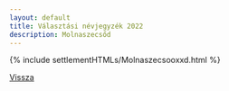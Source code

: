 ```yaml
---
layout: default
title: Választási névjegyzék 2022
description: Molnaszecsőd
---
```


{% include settlementHTMLs/Molnaszecsooxxd.html %}

[Vissza](./)